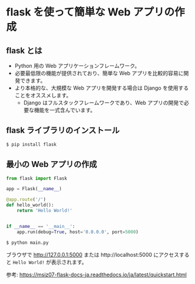 # flask を使って簡単な Web アプリの作成

## flask とは
* Python 用の Web アプリケーションフレームワーク。
* 必要最低限の機能が提供されており、簡単な Web アプリを比較的容易に開発できます。
* より本格的な、大規模な Web アプリを開発する場合は Django を使用することをオススメします。
  * Django はフルスタックフレームワークであり、Web アプリの開発で必要な機能を一式含んでいます。

## flask ライブラリのインストール
```bash
$ pip install flask
```

## 最小の Web アプリの作成
```python
from flask import Flask

app = Flask(__name__)

@app.route('/')
def hello_world():
    return 'Hello World!'


if __name__ == '__main__':
    app.run(debug=True, host='0.0.0.0', port=5000)
```

```bash
$ python main.py
```

ブラウザで http://127.0.0.1:5000 または http://localhost:5000 にアクセスすると `Hello World!` が表示されます。

参考: https://msiz07-flask-docs-ja.readthedocs.io/ja/latest/quickstart.html
